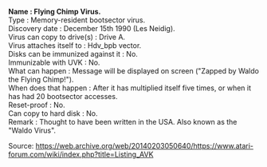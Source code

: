 **Name : Flying Chimp Virus.**<br>
Type : Memory-resident bootsector virus.<br>
Discovery date : December 15th 1990 (Les Neidig).<br>
Virus can copy to drive(s) : Drive A.<br>
Virus attaches itself to : Hdv_bpb vector.<br>
Disks can be immunized against it : No.<br>
Immunizable with UVK : No.<br>
What can happen :  Message will be displayed on screen ("Zapped by Waldo the Flying Chimp!").<br>
When does that happen : After it has multiplied itself five times, or when it has had 20 bootsector accesses.<br>
Reset-proof : No.<br>
Can copy to hard disk : No.<br>
Remark : Thought to have been written in the USA. Also known as the "Waldo Virus".<br>


Source: https://web.archive.org/web/20140203050640/https://www.atari-forum.com/wiki/index.php?title=Listing_AVK
